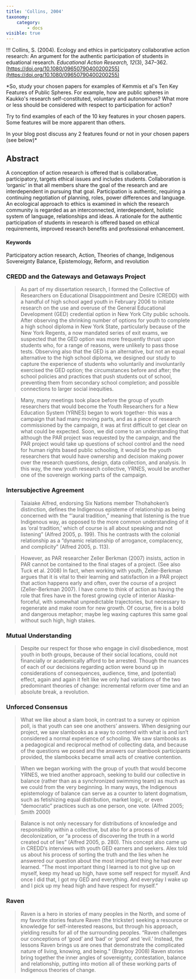 ```yaml
---
title: 'Collins, 2004'
taxonomy:
    category:
        - docs
visible: true
---
```


!!! Collins, S. (2004). Ecology and ethics in participatory collaborative action research: An argument for the authentic participation of students in eduational research. *Educational Action Research, 12*(3), 347–362. [https://doi.org/10.1080/09650790400200255](https://doi.org/10.1080/09650790400200255)




*So, study your chosen papers for examples of Kemmis et al's Ten Key Features of Public Spheres. For example, how are public spheres in Kaukko's research self-constituted, voluntary and autonomous? What more or less should be considered with respect to participation for action?

Try to find examples of each of the 10 key features in your chosen papers. Some features will be more apparent than others.

In your blog post discuss any 2 features found or not in your chosen papers (see below)*

## Abstract


A conception of action research is offered that is collaborative, participatory, targets ethical issues and includes students. Collaboration is ‘organic’ in that all members share the goal of the research and are interdependent in pursuing that goal. Participation is authentic, requiring a continuing negotiation of planning, roles, power differences and language. An ecological approach to ethics is examined in which the research community is regarded as an interconnected, interdependent, holistic system of language, relationships and ideas. A rationale for the authentic participation of students in research is offered based on ethical requirements, improved research benefits and professional enhancement.

#### Keywords
Participatory action research, Action, Theories of change, Indigenous Sovereignty Balance, Epistemology, Reform, and revolution

### CREDD and the Gateways and Getaways Project

> As part of my dissertation research, I formed the Collective of Researchers on Educational Disappointment and Desire (CREDD) with a handful of high school aged youth in February 2006 to initiate research on the use and overuse of the General Educational Development (GED) credential option in New York City public schools. After observing the shrinking number of options for youth to complete a high school diploma in New York State, particularly because of the New York Regents, a now mandated series of exit exams, we suspected that the GED option was more frequently thrust upon students who, for a range of reasons, were unlikely to pass those tests. Observing also that the GED is an alternative, but not an equal alternative to the high school diploma, we designed our study to capture the experience of students who voluntarily and involuntarily exercised the GED option; the circumstances before and after; the school policies and practices that push students out of school, preventing them from secondary school completion; and possible connections to larger social inequities.

> Many, many meetings took place before the group of youth researchers that would become the Youth Researchers for a New Education System (YRNES) began to work together- this was a campaign that had many moving parts, and as a piece of research commissioned by the campaign, it was at first difficult to get clear on what could be expected. Soon, we did come to an understanding that although the PAR project was requested by the campaign, and the PAR project would take up questions of school control and the need for human rights based public schooling, it would be the youth researchers that would have ownership and decision making power over the research questions, design, data collection, and analysis. In this way, the new youth research collective, YRNES, would be another one of the sovereign working parts of the campaign.

### Intersubjective Agreement

> Taiaiake Alfred, endorsing Six Nations member Thohahoken’s distinction, defines the Indigenous episteme of relationship as being concerned with the “‘aural tradition,” meaning that listening is the true Indigenous way, as opposed to the more common understanding of it as ‘oral tradition,’ which of course is all about speaking and not listening” (Alfred 2005, p. 199). This he contrasts with the colonial relationship as a “dynamic relationship of arrogance, complacency, and complicity” (Alfred 2005, p. 113).

> However, as PAR researcher Zeller Berkman (2007) insists, action in PAR cannot be contained to the final stages of a project. (See also Tuck et al. 2008) In fact, when working with youth, Zeller-Berkman argues that it is vital to their learning and satisfaction in a PAR project that action happens early and often, over the course of a project (Zeller-Berkman 2007). I have come to think of action as having the role that fires have in the forest growing cycle of interior Alaska- forceful, with somewhat unpredictable trajectories, but necessary to regenerate and make room for new growth. Of course, fire is a bold and dangerous metaphor; maybe leg waxing captures this same goal without such high, high stakes.

### Mutual Understanding
> Despite our respect for those who engage in civil disobedience, most youth in both groups, because of their social locations, could not financially or academically afford to be arrested. Though the nuances of each of our decisions regarding action were bound up in considerations of consequences, audience, time, and (potential) effect, again and again it felt like we only had variations of the two predominant theories of change: incremental reform over time and an absolute break, a revolution.

### Unforced Consensus

> What we like about a slam book, in contrast to a survey or opinion poll, is that youth can see one anothers’ answers. When designing our project, we saw slambooks as a way to contend with what is and isn’t considered a normal experience of schooling. We saw slambooks as a pedagogical and reciprocal method of collecting data, and because of the questions we posed and the answers our slambook participants provided, the slambooks became small acts of creative contention.


> When we began working with the group of youth that would become YRNES, we tried another approach, seeking to build our collective in balance (rather than as a synchronized swimming team) as much as we could from the very beginning. In many ways, the Indigenous epistemology of balance can serve as a counter to latent dogmatism, such as fetishizing equal distribution, market logic, or even “democratic” practices such as one person, one vote. (Alfred 2005; Smith 2000)

> Balance is not only necessary for distributions of knowledge and responsibility within a collective, but also for a process of decolonization, or “a process of discovering the truth in a world created out of lies” (Alfred 2005, p. 280). This concept also came up in CREDD’s interviews with youth GED earners and seekers. Alex told us about his process of sorting the truth and the lies when he answered our question about the most important thing he had ever learned. “The most important thing I learned is to not give up on myself, keep my head up high, have some self respect for myself. And once I did that, I got my GED and everything. And everyday I wake up and I pick up my head high and have respect for myself.”

### Raven

> Raven is a hero in stories of many peoples in the North, and some of my favorite stories feature Raven (the trickster) seeking a resource or knowledge for self-interested reasons, but through his approach, yielding results for all of the surrounding peoples. “Raven challenges our conceptions of ‘good’ and ‘bad’ or ‘good’ and ‘evil.’ Instead, the lessons Raven brings us are ones that demonstrate the complicated nature of living, knowing, and being.” (Brayboy 2008) Raven stories bring together the inner angles of sovereignty, contestation, balance and relationship, putting into motion all of these working parts of Indigenous theories of change.
